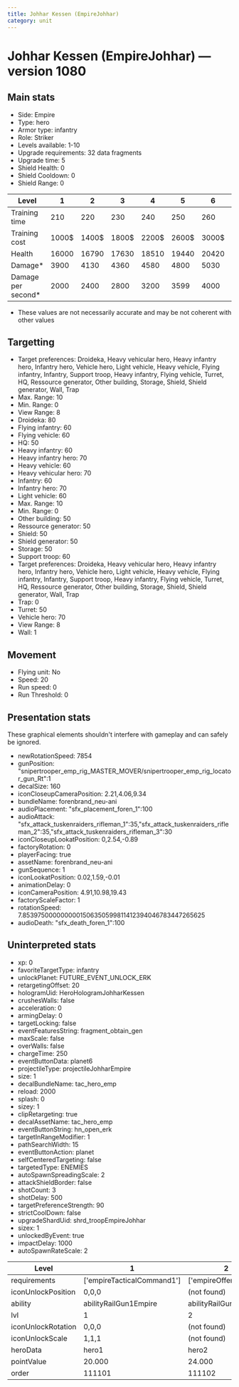 ```yaml
---
title: Johhar Kessen (EmpireJohhar)
category: unit
---
```


# Johhar Kessen (EmpireJohhar) — version 1080

## Main stats

  * Side: Empire
  * Type: hero
  * Armor type: infantry
  * Role: Striker
  * Levels available: 1-10
  * Upgrade requirements: 32 data fragments
  * Upgrade time: 5
  * Shield Health: 0
  * Shield Cooldown: 0
  * Shield Range: 0

|Level             |1    |2    |3    |4    |5    |6    |7    |8    |9    |10   |
|------------------|-----|-----|-----|-----|-----|-----|-----|-----|-----|-----|
|Training time     |210  |220  |230  |240  |250  |260  |270  |280  |290  |300  |
|Training cost     |1000$|1400$|1800$|2200$|2600$|3000$|3400$|4000$|4200$|4600$|
|Health            |16000|16790|17630|18510|19440|20420|21460|22560|23720|24950|
|Damage*           |3900 |4130 |4360 |4580 |4800 |5030 |5380 |5760 |6160 |6590 |
|Damage per second*|2000 |2400 |2800 |3200 |3599 |4000 |4400 |4800 |5200 |6000 |

* These values are not necessarily accurate and may be not coherent with other values

## Targetting

  * Target preferences: Droideka, Heavy vehicular hero, Heavy infantry hero, Infantry hero, Vehicle hero, Light vehicle, Heavy vehicle, Flying infantry, Infantry, Support troop, Heavy infantry, Flying vehicle, Turret, HQ, Ressource generator, Other building, Storage, Shield, Shield generator, Wall, Trap
  * Max. Range: 10
  * Min. Range: 0
  * View Range: 8
  * Droideka: 80
  * Flying infantry: 60
  * Flying vehicle: 60
  * HQ: 50
  * Heavy infantry: 60
  * Heavy infantry hero: 70
  * Heavy vehicle: 60
  * Heavy vehicular hero: 70
  * Infantry: 60
  * Infantry hero: 70
  * Light vehicle: 60
  * Max. Range: 10
  * Min. Range: 0
  * Other building: 50
  * Ressource generator: 50
  * Shield: 50
  * Shield generator: 50
  * Storage: 50
  * Support troop: 60
  * Target preferences: Droideka, Heavy vehicular hero, Heavy infantry hero, Infantry hero, Vehicle hero, Light vehicle, Heavy vehicle, Flying infantry, Infantry, Support troop, Heavy infantry, Flying vehicle, Turret, HQ, Ressource generator, Other building, Storage, Shield, Shield generator, Wall, Trap
  * Trap: 0
  * Turret: 50
  * Vehicle hero: 70
  * View Range: 8
  * Wall: 1

## Movement

  * Flying unit: No
  * Speed: 20
  * Run speed: 0
  * Run Threshold: 0

## Presentation stats

These graphical elements shouldn't interfere with gameplay and can safely be ignored.

  * newRotationSpeed: 7854
  * gunPosition: "snipertrooper_emp_rig_MASTER_MOVER/snipertrooper_emp_rig_locator_gun_Rt":1
  * decalSize: 160
  * iconCloseupCameraPosition: 2.21,4.06,9.34
  * bundleName: forenbrand_neu-ani
  * audioPlacement: "sfx_placement_foren_1":100
  * audioAttack: "sfx_attack_tuskenraiders_rifleman_1":35,"sfx_attack_tuskenraiders_rifleman_2":35,"sfx_attack_tuskenraiders_rifleman_3":30
  * iconCloseupLookatPosition: 0,2.54,-0.89
  * factoryRotation: 0
  * playerFacing: true
  * assetName: forenbrand_neu-ani
  * gunSequence: 1
  * iconLookatPosition: 0.02,1.59,-0.01
  * animationDelay: 0
  * iconCameraPosition: 4.91,10.98,19.43
  * factoryScaleFactor: 1
  * rotationSpeed: 7.8539750000000001506350599811412394046783447265625
  * audioDeath: "sfx_death_foren_1":100

## Uninterpreted stats

  * xp: 0
  * favoriteTargetType: infantry
  * unlockPlanet: FUTURE_EVENT_UNLOCK_ERK
  * retargetingOffset: 20
  * hologramUid: HeroHologramJohharKessen
  * crushesWalls: false
  * acceleration: 0
  * armingDelay: 0
  * targetLocking: false
  * eventFeaturesString: fragment_obtain_gen
  * maxScale: false
  * overWalls: false
  * chargeTime: 250
  * eventButtonData: planet6
  * projectileType: projectileJohharEmpire
  * size: 1
  * decalBundleName: tac_hero_emp
  * reload: 2000
  * splash: 0
  * sizey: 1
  * clipRetargeting: true
  * decalAssetName: tac_hero_emp
  * eventButtonString: hn_open_erk
  * targetInRangeModifier: 1
  * pathSearchWidth: 15
  * eventButtonAction: planet
  * selfCenteredTargeting: false
  * targetedType: ENEMIES
  * autoSpawnSpreadingScale: 2
  * attackShieldBorder: false
  * shotCount: 3
  * shotDelay: 500
  * targetPreferenceStrength: 90
  * strictCoolDown: false
  * upgradeShardUid: shrd_troopEmpireJohhar
  * sizex: 1
  * unlockedByEvent: true
  * impactDelay: 1000
  * autoSpawnRateScale: 2

|Level             |1                         |2                    |3                    |4                    |5                    |6                    |7                    |8                    |9                    |10                    |
|------------------|--------------------------|---------------------|---------------------|---------------------|---------------------|---------------------|---------------------|---------------------|---------------------|----------------------|
|requirements      |['empireTacticalCommand1']|['empireOffenseLab2']|['empireOffenseLab3']|['empireOffenseLab4']|['empireOffenseLab5']|['empireOffenseLab6']|['empireOffenseLab7']|['empireOffenseLab8']|['empireOffenseLab9']|['empireOffenseLab10']|
|iconUnlockPosition|0,0,0                     |(not found)          |(not found)          |(not found)          |(not found)          |(not found)          |(not found)          |(not found)          |(not found)          |(not found)           |
|ability           |abilityRailGun1Empire     |abilityRailGun2Empire|abilityRailGun3Empire|abilityRailGun4Empire|abilityRailGun5Empire|abilityRailGun6Empire|abilityRailGun7Empire|abilityRailGun8Empire|abilityRailGun9Empire|abilityRailGun10Empire|
|lvl               |1                         |2                    |3                    |4                    |5                    |6                    |7                    |8                    |9                    |10                    |
|iconUnlockRotation|0,0,0                     |(not found)          |(not found)          |(not found)          |(not found)          |(not found)          |(not found)          |(not found)          |(not found)          |(not found)           |
|iconUnlockScale   |1,1,1                     |(not found)          |(not found)          |(not found)          |(not found)          |(not found)          |(not found)          |(not found)          |(not found)          |(not found)           |
|heroData          |hero1                     |hero2                |hero3                |hero4                |hero5                |hero6                |hero7                |hero8                |hero9                |hero10                |
|pointValue        |20.000                    |24.000               |28.000               |32.000               |36.000               |40.000               |44.000               |48.000               |52.000               |60.000                |
|order             |111101                    |111102               |111103               |111104               |111105               |111106               |111107               |111108               |111109               |111110                |

